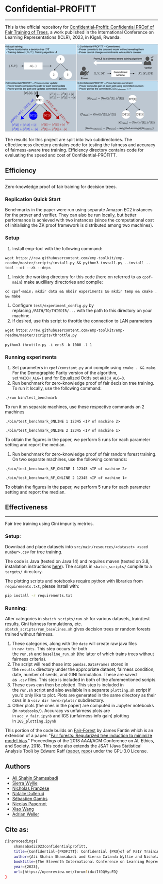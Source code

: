 # Confidential-PROFITT

---

This is the official repository for [Confidential-Proffit: Confidential PROof of FaIr Training of Trees](https://openreview.net/pdf?id=iIfDQVyuFD), a work published in the International Conference on Learning Representations (ICLR), 2023, in Kigali, Rwanda. 

![BD.png](BD.png)

The results for this project are split into two subdirectories. The effectiveness directory contains code for testing the fairness and accuracy of fairness-aware tree training. Efficiency directory contains code for evaluating the speed and cost of Confidential-PROFITT.

## Efficiency

---

Zero-knowledge proof of fair training for decision trees.

### Replication Quick Start

Benchmarks in the paper were run using separate Amazon EC2 instances for the prover and verifier. They can also be run locally, but better performance is achieved with two instances (since the computational cost of initialising the ZK proof framework is distributed among two machines).

### Setup

1. Install emp-tool with the following command:

```
wget https://raw.githubusercontent.com/emp-toolkit/emp-readme/master/scripts/install.py && python3 install.py --install --tool --ot --zk --deps
```

1. Inside the working directory for this code (here on referred to as `cpof-main`) make auxilliary directories and compile:

```
cd cpof-main; mkdir data && mkdir experiments && mkdir temp && cmake . && make
```

1. Configure `test/experiment_config.py` by replacing `/PATH/TO/THISDIR/...` with the path to this directory on your machine.
2. If desired, use this script to throttle the connection to LAN parameters

```
wget https://raw.githubusercontent.com/emp-toolkit/emp-readme/master/scripts/throttle.py

python3 throttle.py -i ens5 -b 1000 -l 1
```

### Running experiments

1. Set parameters in `cpof/constant.py` and compile using `cmake . && make`. For the Demographic Parity version of the algorithm, set `WHICH_ALG=1` and for Equalized Odds set `WHICH_ALG=3`.
2. Run benchmark for zero-knowledge proof of fair decision tree training. To run it locally, use the following command:

```
./run bin/test_benchmark
```

To run it on separate machines, use these respective commands on 2 machines

```
./bin/test_benchmark_ONLINE 1 12345 <IP of machine 2>
```

```
./bin/test_benchmark_ONLINE 2 12345 <IP of machine 1>
```

To obtain the figures in the paper, we perform 5 runs for each parameter setting and report the median.

1. Run benchmark for zero-knowledge proof of fair random forest training. On two separate machines, use the following commands:

```
./bin/test_benchmark_RF_ONLINE 1 12345 <IP of machine 2>
```

```
./bin/test_benchmark_RF_ONLINE 2 12345 <IP of machine 1>
```

To obtain the figures in the paper, we perform 5 runs for each parameter setting and report the median.

## Effectiveness

---

Fair tree training using Gini impurity metrics. 

### Setup:

Download and place datasets into `src/main/resources/<dataset>_<seed number>.csv` for tree training. 

The code is Java (tested on Java 14) and requires maven (tested on 3.8, installation instructions [here](https://maven.apache.org/install.html)). The scripts in `sbatch_scripts/` compile to a `targets/` directory.

The plotting scripts and notebooks require python with libraries from `requirements.txt`, please install with:

```bash
pip install -r requirements.txt
```

### Running:

Alter categories in `sbatch_scripts/run.sh` for various datasets, train/test results, Gini fairness formulations, etc. `sbatch_scripts/run_baselines.sh` gives decision trees or random forests trained without fairness.

1. These categories, along with the `date` will create raw java files in `raw_txts`. This step occurs for both the `run.sh` and `baseline_run.sh` (the latter of which trains trees without fairness criteria).
2. The script will read these into `pandas.DataFrames` stored in the `results` directory under the appropriate dataset, fairness condition, date, number of seeds, and GINI formulation. These are saved as `.csv` files. This step is included in both of the aforementioned scripts.
3. These csvs can then be plotted. This step is included in the `run.sh` script and also available in a separate `plotting.sh` script if you'd only like to plot. Plots are generated in the same directory as their csvs in a `<csv dir here>/plots/` subdirectory.
4. Other plots (the ones in the paper) are computed in Jupyter notebooks (in `notebooks/`). Accuracy vs unfairness plots are in `acc_v_fair.ipynb` and IGS (unfairness info gain) plotting in `IGS_plotting.ipynb`

This portion of the code builds on [Fair-Forest](https://github.com/jfantinhardesty/Fair-Forest) by James Fantin which is an extension of a paper: "[Fair forests: Regularized tree induction to minimize model bias](https://arxiv.org/abs/1712.08197)." Proceedings of the 2018 AAAI/ACM Conference on AI, Ethics, and Society. 2018. This code also extends the JSAT (Java Statistical Analysis Tool) by Edward Raff ([paper](https://www.jmlr.org/papers/v18/16-131.html), [repo](https://github.com/EdwardRaff/JSAT)) under the GPL-3.0 License.

## Authors

- [Ali Shahin Shamsabadi](https://alishahin.github.io/)
- [Sierra Wyllie](https://www.syntelliga.net/)
- [Nicholas Franzese](https://granoia.github.io/)
- [Natalie Dullerud](https://ndullerud.github.io/)
- [Sébastien Gambs](https://professeurs.uqam.ca/professeur/gambs.sebastien/)
- [Nicolas Papernot](https://www.papernot.fr/)
- [Xiao Wang](https://wangxiao1254.github.io/)
- [Adrian Weller](https://mlg.eng.cam.ac.uk/adrian/)

## Cite as:

```bash
@inproceedings{
	shamsabadi2023confidentialprofitt,
	title={Confidential-{PROFITT}: Confidential {PRO}of of FaIr Training of Trees},
	author={Ali Shahin Shamsabadi and Sierra Calanda Wyllie and Nicholas Franzese and Natalie Dullerud and S{\'e}bastien Gambs and Nicolas Papernot and Xiao Wang and Adrian Weller},
	booktitle={The Eleventh International Conference on Learning Representations },
	year={2023},
	url={https://openreview.net/forum?id=iIfDQVyuFD}
}
```